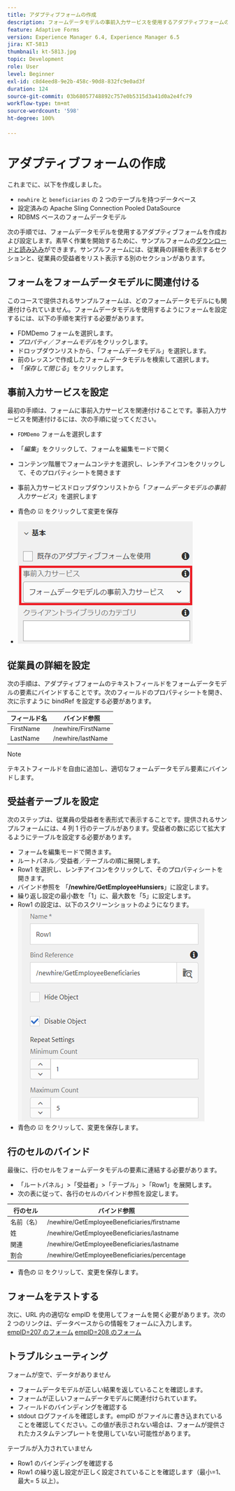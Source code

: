 ```yaml
---
title: アダプティブフォームの作成
description: フォームデータモデルの事前入力サービスを使用するアダプティブフォームの作成と設定
feature: Adaptive Forms
version: Experience Manager 6.4, Experience Manager 6.5
jira: KT-5813
thumbnail: kt-5813.jpg
topic: Development
role: User
level: Beginner
exl-id: c8d4eed8-9e2b-458c-90d8-832fc9e0ad3f
duration: 124
source-git-commit: 03b68057748892c757e0b5315d3a41d0a2e4fc79
workflow-type: tm+mt
source-wordcount: '598'
ht-degree: 100%

---
```


# アダプティブフォームの作成

これまでに、以下を作成しました。

* `newhire` と `beneficiaries` の 2 つのテーブルを持つデータベース
* 設定済みの Apache Sling Connection Pooled DataSource
* RDBMS ベースのフォームデータモデル

次の手順では、フォームデータモデルを使用するアダプティブフォームを作成および設定します。素早く作業を開始するために、サンプルフォームの[ダウンロードと読み込み](assets/fdm-demo-af.zip)ができます。サンプルフォームには、従業員の詳細を表示するセクションと、従業員の受益者をリスト表示する別のセクションがあります。

## フォームをフォームデータモデルに関連付ける

このコースで提供されるサンプルフォームは、どのフォームデータモデルにも関連付けられていません。フォームデータモデルを使用するようにフォームを設定するには、以下の手順を実行する必要があります。

* FDMDemo フォームを選択します。
* _プロパティ_／_フォームモデル_&#x200B;をクリックします。
* ドロップダウンリストから、「フォームデータモデル」を選択します。
* 前のレッスンで作成したフォームデータモデルを検索して選択します。
* 「_保存して閉じる_」をクリックします。

## 事前入力サービスを設定

最初の手順は、フォームに事前入力サービスを関連付けることです。事前入力サービスを関連付けるには、次の手順に従ってください。

* `FDMDemo` フォームを選択します
* 「_編集_」をクリックして、フォームを編集モードで開く
* コンテンツ階層でフォームコンテナを選択し、レンチアイコンをクリックして、そのプロパティシートを開きます
* 事前入力サービスドロップダウンリストから「_フォームデータモデルの事前入力サービス_」を選択します
* 青色の ☑ をクリックして変更を保存

* ![prefill-service](assets/fdm-prefill.png)

## 従業員の詳細を設定

次の手順は、アダプティブフォームのテキストフィールドをフォームデータモデルの要素にバインドすることです。次のフィールドのプロパティシートを開き、次に示すように bindRef を設定する必要があります。


| フィールド名 | バインド参照 |
|------------|--------------------|
| FirstName | /newhire/FirstName |
| LastName | /newhire/lastName |

>[!NOTE]
>
>テキストフィールドを自由に追加し、適切なフォームデータモデル要素にバインドします。

## 受益者テーブルを設定

次のステップは、従業員の受益者を表形式で表示することです。提供されるサンプルフォームには、4 列 1 行のテーブルがあります。受益者の数に応じて拡大するようにテーブルを設定する必要があります。

* フォームを編集モードで開きます。
* ルートパネル／受益者／テーブルの順に展開します。
* Row1 を選択し、レンチアイコンをクリックして、そのプロパティシートを開きます。
* バインド参照を 「**/newhire/GetEmployeeHunsiers**」に設定します。
* 繰り返し設定の最小数を「1」に、最大数を「5」に設定します。
* Row1 の設定は、以下のスクリーンショットのようになります。
  ![row-configure](assets/configure-row.PNG)
* 青色の ☑ をクリッして、変更を保存します。

## 行のセルのバインド

最後に、行のセルをフォームデータモデルの要素に連結する必要があります。

* 「ルートパネル」>「受益者」>「テーブル」>「Row1」を展開します。
* 次の表に従って、各行のセルのバインド参照を設定します。

| 行のセル | バインド参照 |
|------------|----------------------------------------------|
| 名前（名） | /newhire/GetEmployeeBeneficiaries/firstname |
| 姓 | /newhire/GetEmployeeBeneficiaries/lastname |
| 関連 | /newhire/GetEmployeeBeneficiaries/lastname |
| 割合 | /newhire/GetEmployeeBeneficiaries/percentage |

* 青色の ☑ をクリッして、変更を保存します。

## フォームをテストする

次に、URL 内の適切な empID を使用してフォームを開く必要があります。次の 2 つのリンクは、データベースからの情報をフォームに入力します。
[empID=207 のフォーム](http://localhost:4502/content/dam/formsanddocuments/fdmdemo/jcr:content?wcmmode=disabled&amp;empID=207)
[empID=208 のフォーム](http://localhost:4502/content/dam/formsanddocuments/fdmdemo/jcr:content?wcmmode=disabled&amp;empID=208)

## トラブルシューティング

フォームが空で、データがありません

* フォームデータモデルが正しい結果を返していることを確認します。
* フォームが正しいフォームデータモデルに関連付けられています。
* フィールドのバインディングを確認する
* stdout ログファイルを確認します。empID がファイルに書き込まれていることを確認してください。この値が表示されない場合は、フォームが提供されたカスタムテンプレートを使用していない可能性があります。

テーブルが入力されていません

* Row1 のバインディングを確認する
* Row1 の繰り返し設定が正しく設定されていることを確認します（最小=1、最大= 5 以上）。
